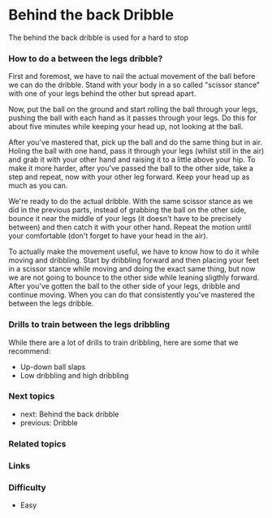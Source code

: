 
# Behind the back Dribble
The behind the back dribble is used for a hard to stop 
### How to do a between the legs dribble?
First and foremost, we have to nail the actual movement of the ball before we can do the dribble. Stand with your body in a so called "scissor stance" with one of your legs behind the other but spread apart.

Now, put the ball on the ground and start rolling the ball through your legs, pushing the ball with each hand as it passes through your legs. Do this for about five minutes while keeping your head up, not looking at the ball.

After you've mastered that, pick up the ball and do the same thing but in air. Holing the ball with one hand, pass it through your legs (whilst still in the air) and grab it with your other hand and raising it to a little above your hip. To make it more harder, after you've passed the ball to the other side, take a step and repeat, now with your other leg forward. Keep your head up as much as you can.

We're ready to do the actual dribble. With the same scissor stance as we did in the previous parts, instead of grabbing the ball on the other side, bounce it near the middle of your legs (it doesn't have to be precisely between) and then catch it with your other hand. Repeat the motion until your comfortable (don't forget to have your head in the air).

To actually make the movement useful, we have to know how to do it while moving and dribbling. Start by dribbling forward and then placing your feet in a scissor stance while moving and doing the exact same thing, but now we are not going to bounce to the other side while leaning sligthly forward. After you've gotten the ball to the other side of your legs, dribble and continue moving. When you can do that consistently you've mastered the between the legs dribble.
 
### Drills to train between the legs dribbling 
While there are a lot of drills to train dribbling, here are some that we recommend:

- Up-down ball slaps
- Low dribbling and high dribbling

### Next topics
- next: Behind the back dribble
- previous: Dribble

### Related topics

### Links

### Difficulty
- Easy

<!--stackedit_data:
eyJoaXN0b3J5IjpbLTE3ODY4NDM2MjldfQ==
-->